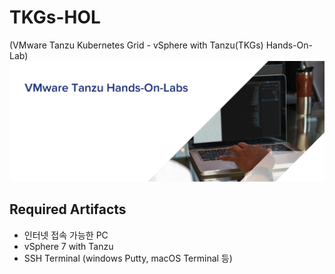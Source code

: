 # TKGs-HOL
 (VMware Tanzu Kubernetes Grid - vSphere with Tanzu(TKGs) Hands-On-Lab)
 ![](images/tanzu_hol_header_logo.png)

## Required Artifacts
* 인터넷 접속 가능한 PC
* vSphere 7 with Tanzu 
* SSH Terminal (windows Putty, macOS Terminal 등)